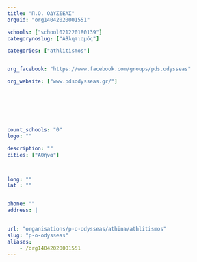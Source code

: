 ```yaml
---
title: "Π.Ο. ΟΔΥΣΣΕΑΣ"
orguid: "org14042020001551"

schools: ["school021220180139"]
categorynoslug: ["Αθλητισμός"]

categories: ["athlitismos"]


org_facebook: "https://www.facebook.com/groups/pds.odysseas"

org_website: ["www.pdsodysseas.gr/"]







count_schools: "0"
logo: ""

description: ""
cities: ["Αθήνα"]



long: ""
lat : ""


phone: ""
address: |
    

url: "organisations/p-o-odysseas/athina/athlitismos"
slug: "p-o-odysseas"
aliases:
    - /org14042020001551
---
```



